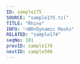 ```yaml
---
ID: sample175
SOURCE: "sample175.tcl"
TITLE: "Rhino"
INFO: "<BR>Dynamic Masks"
RELATED: "sample174"
seqNo: 101
prevID: sample174
nextID: sample500
---
```

